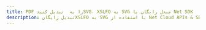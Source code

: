 ---title: PDF را به  تبدیل کنیدSVG، XSLFO به SVG مبدل رایگان یا Net SDKdescription: تبدیل رایگانXSLFO به SVG با استفاده از Net Cloud APIs & SDK همچنین اسناد PDF را در Cloud ایجاد، ویرایش و رندر کنید.---